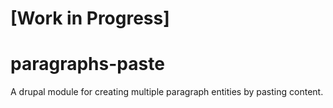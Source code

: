 # [Work in Progress] 

# paragraphs-paste
A drupal module for creating multiple paragraph entities by pasting content.
